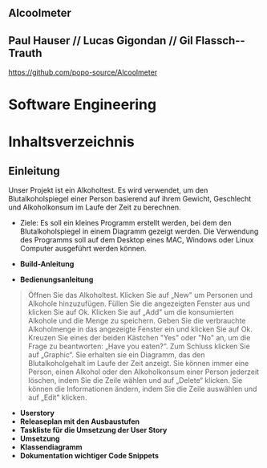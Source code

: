 ## Alcoolmeter

## Paul Hauser // Lucas Gigondan // Gil Flassch--Trauth
https://github.com/popo-source/Alcoolmeter

# __Software Engineering__
# __Inhaltsverzeichnis__

## __Einleitung__
Unser Projekt ist ein Alkoholtest. Es wird verwendet, um den Blutalkoholspiegel einer Person basierend auf ihrem Gewicht, Geschlecht und Alkoholkonsum im Laufe der Zeit zu berechnen.
* Ziele:
Es soll ein kleines Programm erstellt werden, bei dem den Blutalkoholspiegel in einem Diagramm gezeigt werden. Die Verwendung des Programms soll auf dem Desktop eines MAC, Windows oder Linux Computer ausgeführt werden können.

* __Build-Anleitung__
* __Bedienungsanleitung__
> Öffnen Sie das Alkoholtest.
> Klicken Sie auf „New" um Personen und Alkohole hinzuzufügen.
> Füllen Sie die angezeigten Fenster aus und klicken Sie auf Ok. 
> Klicken Sie auf „Add" um die konsumierten Alkohole und die Menge zu speichern.
> Geben Sie die verbrauchte Alkoholmenge in das angezeigte Fenster ein und klicken Sie auf Ok.
> Kreuzen Sie eines der beiden Kästchen "Yes" oder "No" an, um die Frage zu beantworten: „Have you eaten?“.
> Zum Schluss klicken Sie auf „Graphic“. Sie erhalten sie ein Diagramm, das den Blutalkoholgehalt im Laufe der Zeit anzeigt.
> Sie können immer eine Person, einen Alkohol oder den Alkoholkonsum einer Person jederzeit löschen, indem Sie die Zeile wählen und auf „Delete“ klicken.
> Sie können die Informationen ändern, indem Sie die Zeile auswählen und auf „Edit" klicken.

* __Userstory__
* __Releaseplan mit den Ausbaustufen__
* __Taskliste für die Umsetzung der User Story__
* __Umsetzung__
* __Klassendiagramm__
* __Dokumentation wichtiger Code Snippets__


